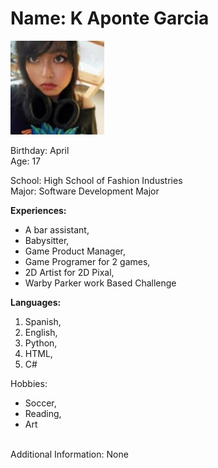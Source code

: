 # **Name: K Aponte Garcia** #
![K](unnamed.jpg)

Birthday: April </br>
Age: 17


School: High School of Fashion Industries </br>
Major: Software Development Major

**Experiences:**
*  A bar assistant,
*  Babysitter,
*  Game Product Manager,
*  Game Programer for 2 games,
*  2D Artist for 2D Pixal,
*  Warby Parker work Based Challenge

**Languages:**
1. Spanish,
2. English,
3. Python,
4. HTML,
5. C#

Hobbies: 
* Soccer,
* Reading,
* Art 
</br>
Additional Information: None
